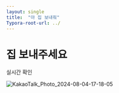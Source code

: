 ```yaml
---
layout: single
title:  "아 집 보내줘"
Typora-root-url: ../
---
```


# 집 보내주세요

실시간 확인

![KakaoTalk_Photo_2024-08-04-17-18-05]({{site.url}}/Images/2024-08-04-first/KakaoTalk_Photo_2024-08-04-17-18-05-3304758.jpeg)

